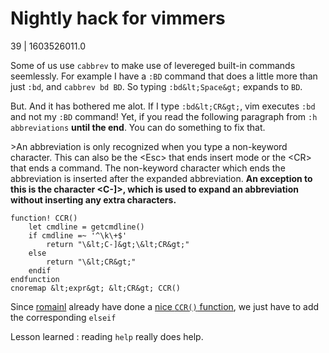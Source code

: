 # Nightly hack for vimmers

39 | 1603526011.0

Some of us use `cabbrev` to make use of levereged built-in commands seemlessly. For example I have a `:BD` command that does a little more than just `:bd`, and `cabbrev bd BD`. So typing `:bd&lt;Space&gt;` expands to `BD`.

But. And it has bothered me alot. If I type `:bd&lt;CR&gt;`, vim executes `:bd` and not my `:BD` command! Yet, if you read the following paragraph from `:h abbreviations` **until the end**. You can do something to fix that.

&gt;An abbreviation is only recognized when you type a non-keyword character. This can also be the &lt;Esc&gt; that ends insert mode or the &lt;CR&gt; that ends a command.  The non-keyword character which ends the abbreviation is inserted after the expanded abbreviation.  **An exception to this is the character &lt;C-\]&gt;, which is used to expand an abbreviation without inserting any extra characters.**

    function! CCR()
        let cmdline = getcmdline()
        if cmdline =~ '^\k\+$'
            return "\&lt;C-]&gt;\&lt;CR&gt;"
        else
            return "\&lt;CR&gt;"
        endif
    endfunction
    cnoremap &lt;expr&gt; &lt;CR&gt; CCR()

Since [romainl](https://gist.github.com/romainl) already have done a [nice `CCR()` function](https://gist.github.com/romainl/047aca21e338df7ccf771f96858edb86), we just have to add the corresponding `elseif`

Lesson learned : reading `help` really does help.